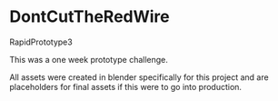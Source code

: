 # DontCutTheRedWire
 RapidPrototype3

This was a one week prototype challenge.

All assets were created in blender specifically for this project and are placeholders for final assets if this were to go into production. 
